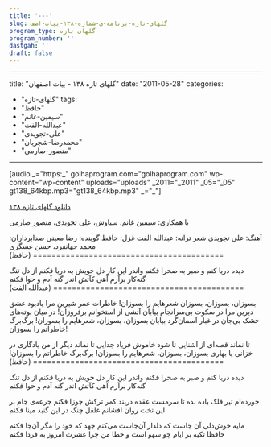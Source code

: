 ```yaml
---
title: '---'
slug: گلهای-تازه-برنامه-ی-شماره-۱۳۸-بیات-اصف
program_type: گلهای تازه
program_number: ''
dastgah: ''
draft: false
---
```


---
title: "گلهای تازه ۱۳۸ - بیات اصفهان"
date: "2011-05-28"
categories: 
  - "گلهای-تازه"
tags: 
  - "حافظ"
  - "سیمین-غانم"
  - "عبدالله-الفت"
  - "علی-تجویدی"
  - "محمدرضا-شجریان"
  - "منصور-صارمی"
---

\[audio \_="https:\_" golhaprogram.com="golhaprogram.com" wp-content="wp-content" uploads="uploads" \_2011="\_2011" \_05="\_05" gt138\_64kbp.mp3="gt138\_64kbp.mp3" \_="\_"\]

[دانلود گلهای تازه ۱۳۸](https://golhaprogram.com//wp-content/uploads/2011/05/gt138_64kbp.mp3)

با همکاری: سیمین غانم، سیاوش، علی تجویدی، منصور صارمی

آهنگ: علی تجویدی شعر ترانه: عبدالله الفت غزل: حافظ گوینده: رضا معینی صدابرداران: محمد جهانفرد، حسن عسگری ========================================= (حافظ)

دیده دریا کنم و صبر به صحرا فکنم واندر این کار دل خویش به دریا فکنم از دل تنگ گنه‌کار برآرم آهی کآتش اندر گنه آدم و حوا فکنم ========================================= (عبدالله الفت)

بسوزان، بسوزان، بسوزان شعرهایم را بسوزان! خاطرات عمر شیرین مرا یادبود عشق دیرین مرا در سکوت بی‌سرانجام بیابان آتشی از استخوانم بر‌فروزان! در میان بوته‌های خشک بی‌جان در غبار آسمان‌گرد بیابان بسوزان، بسوزان، شعرهایم را بسوزان! برگ‌برگ خاطراتم را بسوزان!

تا نماند قصه‌ای از آشنایی تا شود خاموش فریاد جدایی تا نماند دیگر از من یادگاری در خزانی یا بهاری بسوزان، بسوزان، شعرهایم را بسوزان! برگ‌برگ خاطراتم را بسوزان! ========================================= (حافظ)

دیده دریا کنم و صبر به صحرا فکنم واندر این کار دل خویش به دریا فکنم از دل تنگ گنه‌کار برآرم آهی کآتش اندر گنه آدم و حوا فکنم

خورده‌ام تیر فلک باده بده تا سرمست عقده دربند کمر ترکش جوزا فکنم جرعه‌ی جام بر این تخت روان افشانم غلغل چنگ در این گنبد مینا فکنم

مایه خوش‌دلی آن جاست که دلدار آن‌جاست می‌کنم جهد که خود را مگر آن‌جا فکنم حافظا تکیه بر ایام چو سهو است و خطا من چرا عشرت امروز به فردا فکنم
